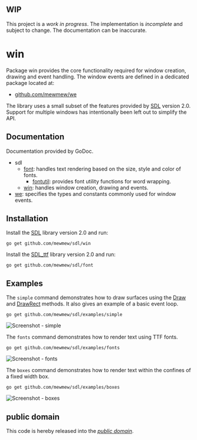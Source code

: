 WIP
---

This project is a *work in progress*. The implementation is *incomplete* and
subject to change. The documentation can be inaccurate.

win
===

Package win provides the core functionality required for window creation,
drawing and event handling. The window events are defined in a dedicated package
located at:

- [github.com/mewmew/we][]

The library uses a small subset of the features provided by [SDL][libsdl]
version 2.0. Support for multiple windows has intentionally been left out to
simplify the API.

[github.com/mewmew/we]: https://github.com/mewmew/we
[libsdl]: http://www.libsdl.org/

Documentation
-------------

Documentation provided by GoDoc.

- sdl
   - [font][sdl/font]: handles text rendering based on the size, style and color
   of fonts.
      - [fontutil][sdl/font/fontutil]: provides font utility functions for word
      wrapping.
   - [win][sdl/win]: handles window creation, drawing and events.
- [we][]: specifies the types and constants commonly used for window events.

[sdl/font]: http://godoc.org/github.com/mewmew/sdl/font
[sdl/font/fontutil]: http://godoc.org/github.com/mewmew/sdl/font/fontutil
[sdl/win]: http://godoc.org/github.com/mewmew/sdl/win
[we]: http://godoc.org/github.com/mewmew/we

Installation
------------

Install the [SDL][libsdl] library version 2.0 and run:

	go get github.com/mewmew/sdl/win

Install the [SDL_ttf][] library version 2.0 and run:

	go get github.com/mewmew/sdl/font

[SDL_ttf]: http://www.libsdl.org/projects/SDL_ttf/

Examples
--------

The `simple` command demonstrates how to draw surfaces using the [Draw][] and
[DrawRect][] methods. It also gives an example of a basic event loop.

	go get github.com/mewmew/sdl/examples/simple

![Screenshot - simple](https://raw.github.com/mewmew/sdl/master/examples/simple/simple.png)

[Draw]: http://godoc.org/github.com/mewmew/sdl/win#Image.Draw
[DrawRect]: http://godoc.org/github.com/mewmew/sdl/win#Image.DrawRect

The `fonts` command demonstrates how to render text using TTF fonts.

	go get github.com/mewmew/sdl/examples/fonts

![Screenshot - fonts](https://raw.github.com/mewmew/sdl/master/examples/fonts/fonts.png)

The `boxes` command demonstrates how to render text within the confines of a
fixed width box.

	go get github.com/mewmew/sdl/examples/boxes

![Screenshot - boxes](https://raw.github.com/mewmew/sdl/master/examples/boxes/boxes.png)

public domain
-------------

This code is hereby released into the *[public domain][]*.

[public domain]: https://creativecommons.org/publicdomain/zero/1.0/
